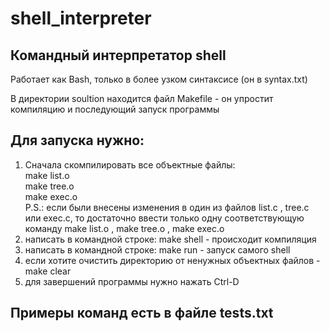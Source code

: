 # shell_interpreter
## Командный интерпретатор shell 
Работает как Bash, только в более узком синтаксисе (он в syntax.txt) 

В директории soultion находится файл Makefile - он упростит компиляцию и 
последующий запуск программы

## Для запуска нужно: 

1) Сначала скомпилировать все объектные файлы: \
make list.o \
make tree.o \
make exec.o \
P.S.: если были внесены изменения в один из файлов list.c , tree.c или exec.c, то достаточно 
ввести только одну соответствующую команду make list.o , make tree.o , make exec.o 
2) написать в командной строке: make shell - происходит компиляция 
3) написать в командной строке: make run - запуск самого shell 
4) если хотите очистить директорию от ненужных объектных файлов - make clear 
5) для завершений программы нужно нажать Ctrl-D 

## Примеры команд есть в файле tests.txt
